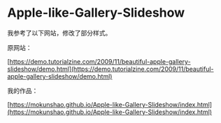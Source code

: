 # Apple-like-Gallery-Slideshow

我参考了以下网站，修改了部分样式。

原网站：

[https://demo.tutorialzine.com/2009/11/beautiful-apple-gallery-slideshow/demo.html](https://demo.tutorialzine.com/2009/11/beautiful-apple-gallery-slideshow/demo.html)

我的作品：

[https://mokunshao.github.io/Apple-like-Gallery-Slideshow/index.html](https://mokunshao.github.io/Apple-like-Gallery-Slideshow/index.html)
